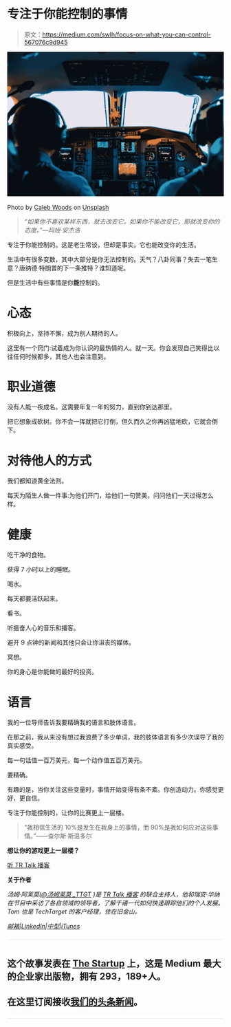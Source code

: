 # 专注于你能控制的事情

> 原文：<https://medium.com/swlh/focus-on-what-you-can-control-567076c9d945>

![](img/b227a3199142925ee57aa12323b944ad.png)

Photo by [Caleb Woods](https://unsplash.com/photos/R2lCJwGyqPQ?utm_source=unsplash&utm_medium=referral&utm_content=creditCopyText) on [Unsplash](https://unsplash.com/search/photos/control?utm_source=unsplash&utm_medium=referral&utm_content=creditCopyText)

> *“如果你不喜欢某样东西，就去改变它。如果你不能改变它，那就改变你的态度。”—玛娅·安杰洛*

专注于你能控制的。这是老生常谈，但却是事实。它也能改变你的生活。

生活中有很多变数，其中大部分是你无法控制的。天气？八卦同事？失去一笔生意？唐纳德·特朗普的下一条推特？谁知道呢。

但是生活中有些事情是你**能**控制的。

# **心态**

积极向上，坚持不懈，成为别人期待的人。

这里有一个窍门:试着成为你认识的最热情的人。就一天。你会发现自己笑得比以往任何时候都多，其他人也会注意到。

# **职业道德**

没有人能一夜成名。这需要年复一年的努力，直到你到达那里。

把它想象成砍树。你不会一挥就把它打倒，但久而久之你再凶猛地砍，它就会倒下。

# **对待他人的方式**

我们都知道黄金法则。

每天为陌生人做一件事:为他们开门，给他们一句赞美，问问他们一天过得怎么样。

# **健康**

吃干净的食物。

获得 7 小时以上的睡眠。

喝水。

每天都要活跃起来。

看书。

听振奋人心的音乐和播客。

避开 9 点钟的新闻和其他只会让你沮丧的媒体。

冥想。

你的身心是你能做的最好的投资。

# **语言**

我的一位导师告诉我要精确我的语言和肢体语言。

在那之前，我从来没有想过我浪费了多少单词，我的肢体语言有多少次误导了我的真实感受。

每一句话值一百万美元，每一个动作值五百万美元。

要精确。

有趣的是，当你关注这些变量时，事情开始变得有条不紊。你创造动力。你感觉更好，更自信。

专注于你能控制的，让你的比赛更上一层楼。

> “我相信生活的 10%是发生在我身上的事情，而 90%是我如何应对这些事情。”——查尔斯·斯温多尔

**想让你的游戏更上一层楼？**

[听 TR Talk 播客](https://soundcloud.com/ryan-warner-799706255)

**关于作者**

*汤姆·阿莱莫(*[*@汤姆莱莫 _TTGT*](https://twitter.com/TomAlaimo_TTGT) *)是* [*TR Talk 播客*](https://soundcloud.com/ryan-warner-799706255) *的联合主持人，他和瑞安·华纳在节目中采访了各自领域的领导者，了解千禧一代如何快速跟踪他们的个人发展。Tom 也是 TechTarget 的客户经理，住在旧金山。*

[*邮箱*](mailto:thomasalaimo7@gmail.com)*|*[*LinkedIn*](https://www.linkedin.com/in/tom-alaimo-573a1878/)*|*[*中型*](/@TomAlaimo_TTGT)*|*[*iTunes*](https://itunes.apple.com/us/podcast/tr-talk/id1294132895?mt=2%20#iTunes)

![](img/731acf26f5d44fdc58d99a6388fe935d.png)

## 这个故事发表在 [The Startup](https://medium.com/swlh) 上，这是 Medium 最大的企业家出版物，拥有 293，189+人。

## 在这里订阅接收[我们的头条新闻](http://growthsupply.com/the-startup-newsletter/)。

![](img/731acf26f5d44fdc58d99a6388fe935d.png)